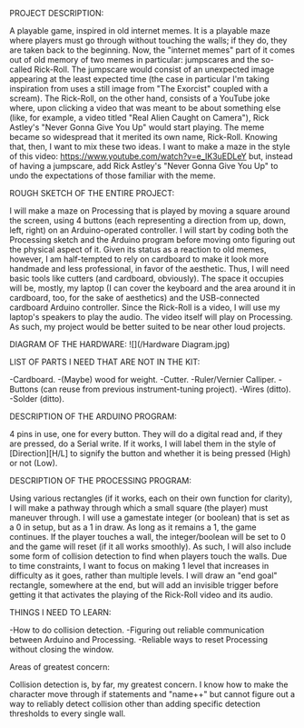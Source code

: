 PROJECT DESCRIPTION:

A playable game, inspired in old internet memes. It is a playable maze where players must go through without touching the walls; if they
do, they are taken back to the beginning. Now, the "internet memes" part of it comes out of old memory of two memes in particular:
jumpscares and the so-called Rick-Roll. The jumpscare would consist of an unexpected image appearing at the least expected time (the case
in particular I'm taking inspiration from uses a still image from "The Exorcist" coupled with a scream). The Rick-Roll, on the other hand,
consists of a YouTube joke where, upon clicking a video that was meant to be about something else (like, for example, a video titled
"Real Alien Caught on Camera"), Rick Astley's "Never Gonna Give You Up" would start playing. The meme became so widespread that it
merited its own name, Rick-Roll.
Knowing that, then, I want to mix these two ideas. I want to make a maze in the style of  this video:
https://www.youtube.com/watch?v=e_IK3uEDLeY but, instead of having a jumpscare, add Rick Astley's "Never Gonna Give You Up" to undo the
expectations of those familiar with the meme.

ROUGH SKETCH OF THE ENTIRE PROJECT:

I will make a maze on Processing that is played by moving a square around the screen, using 4 buttons (each representing a direction from
up, down, left, right) on an Arduino-operated controller. I will start by coding both the Processing sketch and the Arduino program
before moving onto figuring out the physical aspect of it. Given its status as a reaction to old memes, however, I am half-tempted to
rely on cardboard to make it look more handmade and less professional, in favor of the aesthetic. Thus, I will need basic tools
like cutters (and cardboard, obviously). The space it occupies will be, mostly, my laptop (I can cover the keyboard and the area
around it in cardboard, too, for the sake of aesthetics) and the USB-connected cardboard Arduino controller. Since the Rick-Roll is a
video, I will use my laptop's speakers to play the audio. The video itself will play on Processing. As such, my project would be better
suited to be near other loud projects.

DIAGRAM OF THE HARDWARE:
![](/Hardware Diagram.jpg)

LIST OF PARTS I NEED THAT ARE NOT IN THE KIT:

-Cardboard.
-(Maybe) wood for weight.
-Cutter.
-Ruler/Vernier Calliper.
-Buttons (can reuse from previous instrument-tuning project).
-Wires (ditto).
-Solder (ditto).

DESCRIPTION OF THE ARDUINO PROGRAM:

4 pins in use, one for every button. They will do a digital read and, if they are pressed, do a Serial write. If it works, I will label
them in the style of [Direction][H/L] to signify the button and whether it is being pressed (High) or not (Low).

DESCRIPTION OF THE PROCESSING PROGRAM:

Using various rectangles (if it works, each on their own function for clarity), I will make a pathway through which a small square
(the player) must maneuver through. I will use a gamestate integer (or boolean) that is set as a 0 in setup, but as a 1 in draw. As
long as it remains a 1, the game continues. If the player touches a wall, the integer/boolean will be set to 0 and the game will reset
(if it all works smoothly). As such, I will also include some form of collision detection to find when players touch the walls.
Due to time constraints, I want to focus on making 1 level that increases in difficulty as it goes, rather than multiple levels. I will
draw an "end goal" rectangle, somewhere at the end, but will add an invisible trigger before getting it that activates the playing
of the Rick-Roll video and its audio.

THINGS I NEED TO LEARN:

-How to do collision detection.
-Figuring out reliable communication between Arduino and Processing.
-Reliable ways to reset Processing without closing the window.

Areas of greatest concern:

Collision detection is, by far, my greatest concern. I know how to make the character move through if statements and "name++" but cannot
figure out a way to reliably detect collision other than adding specific detection thresholds to every single wall.
